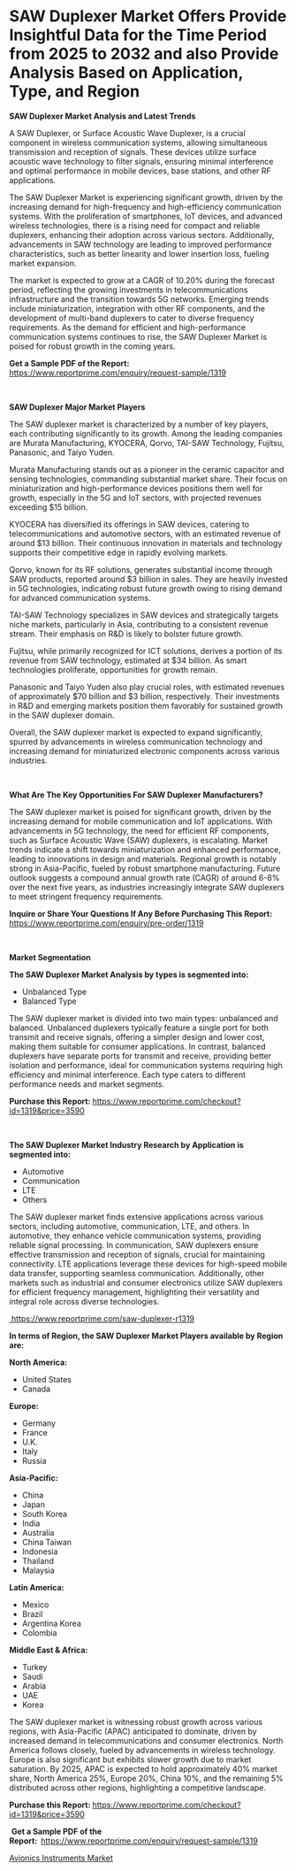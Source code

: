 <p><h1>SAW Duplexer Market Offers Provide Insightful Data for the Time Period from 2025 to 2032 and also Provide Analysis Based on Application, Type, and Region</h1></p><p><strong>SAW Duplexer Market Analysis and Latest Trends</strong></p>
<p><p>A SAW Duplexer, or Surface Acoustic Wave Duplexer, is a crucial component in wireless communication systems, allowing simultaneous transmission and reception of signals. These devices utilize surface acoustic wave technology to filter signals, ensuring minimal interference and optimal performance in mobile devices, base stations, and other RF applications. </p><p>The SAW Duplexer Market is experiencing significant growth, driven by the increasing demand for high-frequency and high-efficiency communication systems. With the proliferation of smartphones, IoT devices, and advanced wireless technologies, there is a rising need for compact and reliable duplexers, enhancing their adoption across various sectors. Additionally, advancements in SAW technology are leading to improved performance characteristics, such as better linearity and lower insertion loss, fueling market expansion.</p><p>The market is expected to grow at a CAGR of 10.20% during the forecast period, reflecting the growing investments in telecommunications infrastructure and the transition towards 5G networks. Emerging trends include miniaturization, integration with other RF components, and the development of multi-band duplexers to cater to diverse frequency requirements. As the demand for efficient and high-performance communication systems continues to rise, the SAW Duplexer Market is poised for robust growth in the coming years.</p></p>
<p><strong>Get a Sample PDF of the Report:&nbsp;</strong> <a href="https://www.reportprime.com/enquiry/request-sample/1319?utm_campaign=2013&utm_medium=2&utm_source=Github&utm_content=ia&utm_term=18032025&utm_id=saw-duplexer">https://www.reportprime.com/enquiry/request-sample/1319</a></p>
<p>&nbsp;</p>
<p><strong>SAW Duplexer Major Market Players</strong></p>
<p><p>The SAW duplexer market is characterized by a number of key players, each contributing significantly to its growth. Among the leading companies are Murata Manufacturing, KYOCERA, Qorvo, TAI-SAW Technology, Fujitsu, Panasonic, and Taiyo Yuden. </p><p>Murata Manufacturing stands out as a pioneer in the ceramic capacitor and sensing technologies, commanding substantial market share. Their focus on miniaturization and high-performance devices positions them well for growth, especially in the 5G and IoT sectors, with projected revenues exceeding $15 billion.</p><p>KYOCERA has diversified its offerings in SAW devices, catering to telecommunications and automotive sectors, with an estimated revenue of around $13 billion. Their continuous innovation in materials and technology supports their competitive edge in rapidly evolving markets.</p><p>Qorvo, known for its RF solutions, generates substantial income through SAW products, reported around $3 billion in sales. They are heavily invested in 5G technologies, indicating robust future growth owing to rising demand for advanced communication systems.</p><p>TAI-SAW Technology specializes in SAW devices and strategically targets niche markets, particularly in Asia, contributing to a consistent revenue stream. Their emphasis on R&D is likely to bolster future growth.</p><p>Fujitsu, while primarily recognized for ICT solutions, derives a portion of its revenue from SAW technology, estimated at $34 billion. As smart technologies proliferate, opportunities for growth remain.</p><p>Panasonic and Taiyo Yuden also play crucial roles, with estimated revenues of approximately $70 billion and $3 billion, respectively. Their investments in R&D and emerging markets position them favorably for sustained growth in the SAW duplexer domain.</p><p>Overall, the SAW duplexer market is expected to expand significantly, spurred by advancements in wireless communication technology and increasing demand for miniaturized electronic components across various industries.</p></p>
<p>&nbsp;</p>
<p><strong>What Are The Key Opportunities For SAW Duplexer Manufacturers?</strong></p>
<p><p>The SAW duplexer market is poised for significant growth, driven by the increasing demand for mobile communication and IoT applications. With advancements in 5G technology, the need for efficient RF components, such as Surface Acoustic Wave (SAW) duplexers, is escalating. Market trends indicate a shift towards miniaturization and enhanced performance, leading to innovations in design and materials. Regional growth is notably strong in Asia-Pacific, fueled by robust smartphone manufacturing. Future outlook suggests a compound annual growth rate (CAGR) of around 6-8% over the next five years, as industries increasingly integrate SAW duplexers to meet stringent frequency requirements.</p></p>
<p><strong>Inquire or Share Your Questions If Any Before Purchasing This Report:</strong> <a href="https://www.reportprime.com/enquiry/pre-order/1319?utm_campaign=2013&utm_medium=2&utm_source=Github&utm_content=ia&utm_term=18032025&utm_id=saw-duplexer">https://www.reportprime.com/enquiry/pre-order/1319</a></p>
<p>&nbsp;</p>
<p><strong>Market Segmentation</strong></p>
<p><strong>The SAW Duplexer Market Analysis by types is segmented into:</strong></p>
<p><ul><li>Unbalanced Type</li><li>Balanced Type</li></ul></p>
<p><p>The SAW duplexer market is divided into two main types: unbalanced and balanced. Unbalanced duplexers typically feature a single port for both transmit and receive signals, offering a simpler design and lower cost, making them suitable for consumer applications. In contrast, balanced duplexers have separate ports for transmit and receive, providing better isolation and performance, ideal for communication systems requiring high efficiency and minimal interference. Each type caters to different performance needs and market segments.</p></p>
<p><strong>Purchase this Report:&nbsp;</strong><a href="https://www.reportprime.com/checkout?id=1319&price=3590&utm_campaign=2013&utm_medium=2&utm_source=Github&utm_content=ia&utm_term=18032025&utm_id=saw-duplexer">https://www.reportprime.com/checkout?id=1319&price=3590</a></p>
<p>&nbsp;</p>
<p><strong>The SAW Duplexer Market Industry Research by Application is segmented into:</strong></p>
<p><ul><li>Automotive</li><li>Communication</li><li>LTE</li><li>Others</li></ul></p>
<p><p>The SAW duplexer market finds extensive applications across various sectors, including automotive, communication, LTE, and others. In automotive, they enhance vehicle communication systems, providing reliable signal processing. In communication, SAW duplexers ensure effective transmission and reception of signals, crucial for maintaining connectivity. LTE applications leverage these devices for high-speed mobile data transfer, supporting seamless communication. Additionally, other markets such as industrial and consumer electronics utilize SAW duplexers for efficient frequency management, highlighting their versatility and integral role across diverse technologies.</p></p>
<p><a href="https://www.reportprime.com/saw-duplexer-r1319?utm_campaign=2013&utm_medium=2&utm_source=Github&utm_content=ia&utm_term=18032025&utm_id=saw-duplexer">&nbsp;https://www.reportprime.com/saw-duplexer-r1319</a></p>
<p><strong>In terms of Region, the SAW Duplexer Market Players available by Region are:</strong></p>
<p>
    <p> <strong> North America: </strong>
        <ul>
            <li>United States</li>
            <li>Canada</li>
        </ul>
        </p> 
    <p> <strong> Europe: </strong>
        <ul>
            <li>Germany</li>
            <li>France</li>
            <li>U.K.</li>
            <li>Italy</li>
            <li>Russia</li>
        </ul>
        </p> 
    <p> <strong> Asia-Pacific: </strong>
        <ul>
            <li>China</li>
            <li>Japan</li>
            <li>South Korea</li>
            <li>India</li>
            <li>Australia</li>
            <li>China Taiwan</li>
            <li>Indonesia</li>
            <li>Thailand</li>
            <li>Malaysia</li>
        </ul>
        </p> 
    <p> <strong> Latin America: </strong>
        <ul>
            <li>Mexico</li>
            <li>Brazil</li>
            <li>Argentina Korea</li>
            <li>Colombia</li>
        </ul>
        </p> 
    <p> <strong> Middle East & Africa: </strong>
        <ul>
            <li>Turkey</li>
            <li>Saudi</li>
            <li>Arabia</li>
            <li>UAE</li>
            <li>Korea</li>
        </ul>
    </p>
    </p>
<p><p>The SAW duplexer market is witnessing robust growth across various regions, with Asia-Pacific (APAC) anticipated to dominate, driven by increased demand in telecommunications and consumer electronics. North America follows closely, fueled by advancements in wireless technology. Europe is also significant but exhibits slower growth due to market saturation. By 2025, APAC is expected to hold approximately 40% market share, North America 25%, Europe 20%, China 10%, and the remaining 5% distributed across other regions, highlighting a competitive landscape.</p></p>
<p><strong>Purchase this Report: </strong><a href="https://www.reportprime.com/checkout?id=1319&price=3590&utm_campaign=2013&utm_medium=2&utm_source=Github&utm_content=ia&utm_term=18032025&utm_id=saw-duplexer">https://www.reportprime.com/checkout?id=1319&price=3590</a></p>
<p>&nbsp;<strong>Get a Sample PDF of the Report:&nbsp;&nbsp;</strong><a href="https://www.reportprime.com/enquiry/request-sample/1319?utm_campaign=2013&utm_medium=2&utm_source=Github&utm_content=ia&utm_term=18032025&utm_id=saw-duplexer">https://www.reportprime.com/enquiry/request-sample/1319</a></p>
<p><strong></strong></p>
<p><p><a href="https://github.com/poskaturovtl/Market-Research-Report-List-1/blob/main/avionics-instruments-market.md?utm_campaign=2013&utm_medium=2&utm_source=Github&utm_content=ia&utm_term=18032025&utm_id=saw-duplexer">Avionics Instruments Market</a></p></p>